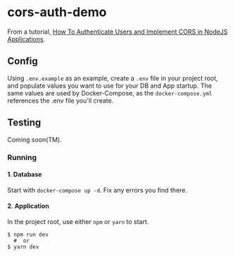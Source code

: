 # cors-auth-demo

From a tutorial, [How To Authenticate Users and Implement CORS in NodeJS Applications](https://www.freecodecamp.org/news/how-to-authenticate-users-and-implement-cors-in-nodejs-applications/).

## Config

Using `.env.example` as an example, create a `.env` file in your project root, and populate values you want to use for your DB and App startup. The same values are used by Docker-Compose, as the `docker-compose.yml` references the .env file you'll create.

## Testing

Coming soon(TM).

### Running

#### 1. Database

Start with `docker-compose up -d`. Fix any errors you find there.

#### 2. Application

In the project root, use either `npm` or `yarn` to start.

```shell
$ npm run dev
  #  or
$ yarn dev
```
